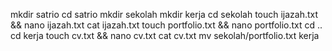 mkdir satrio
cd satrio
mkdir sekolah
mkdir kerja
cd sekolah
touch ijazah.txt && nano ijazah.txt
cat ijazah.txt
touch portfolio.txt && nano portfolio.txt
cd ..
cd kerja
touch cv.txt && nano cv.txt
cat cv.txt
mv sekolah/portfolio.txt kerja
